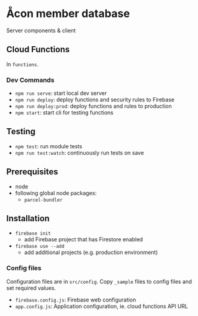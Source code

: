 # Åcon member database

Server components & client

## Cloud Functions

In `functions`.

### Dev Commands

- `npm run serve`: start local dev server
- `npm run deploy`: deploy functions and security rules to Firebase
- `npm run deploy:prod`: deploy functions and rules to production
- `npm start`: start cli for testing functions

## Testing

- `npm test`: run module tests
- `npm run test:watch`: continuously run tests on save

## Prerequisites

- node
- following global node packages:
  - `parcel-bundler`

## Installation

- `firebase init`
  - add Firebase project that has Firestore enabled
- `firebase use --add`
  - add additional projects (e.g. production environment)

### Config files

Configuration files are in `src/config`. Copy `_sample` files to config files and set required values.

- `firebase.config.js`: Firebase web configuration
- `app.config.js`: Application configuration, ie. cloud functions API URL
